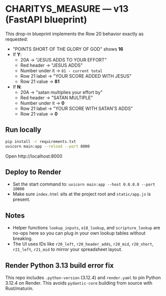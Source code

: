 # CHARITYS_MEASURE — v13 (FastAPI blueprint)

This drop-in blueprint implements the Row 20 behavior exactly as requested:

- "POINTS SHORT OF THE GLORY OF GOD" shows **16**
- If **Y**:
  - 20A → "JESUS ADDS TO YOUR EFFORT"
  - Red header → "JESUS ADDS"
  - Number under it → `81 - current total`
  - Row 21 label → "YOUR SCORE ADDED WITH JESUS"
  - Row 21 value → **81**
- If **N**:
  - 20A → "satan multiplies your effort by"
  - Red header → "SATAN MULTIPLE"
  - Number under it → **0**
  - Row 21 label → "YOUR SCORE WITH SATAN'S ADDS"
  - Row 21 value → **0**

## Run locally

```bash
pip install -r requirements.txt
uvicorn main:app --reload --port 8000
```

Open http://localhost:8000

## Deploy to Render

- Set the start command to: `uvicorn main:app --host 0.0.0.0 --port 10000`
- Make sure `index.html` sits at the project root and `static/app.js` is present.

## Notes

- Helper functions `lookup_inputs`, `e18_lookup`, and `scripture_lookup` are no-ops here so you can plug in your own lookup tables without breaking.
- The UI uses IDs like `r20_left`, `r20_header_adds`, `r20_mid`, `r20_short`, `r21_left`, `r21_mid` to mirror your spreadsheet layout.

## Render Python 3.13 build error fix
This repo includes `.python-version` (3.12.4) and `render.yaml` to pin Python 3.12.4 on Render. This avoids `pydantic-core` building from source with Rust/maturin.
